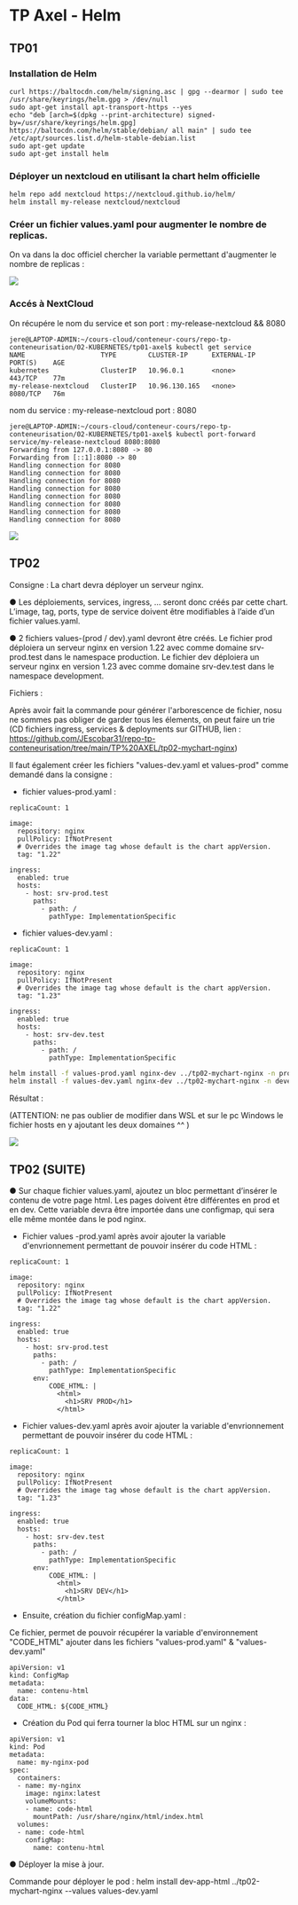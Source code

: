 # TP Axel - Helm

## TP01

### Installation de Helm

```bash=
curl https://baltocdn.com/helm/signing.asc | gpg --dearmor | sudo tee /usr/share/keyrings/helm.gpg > /dev/null
sudo apt-get install apt-transport-https --yes
echo "deb [arch=$(dpkg --print-architecture) signed-by=/usr/share/keyrings/helm.gpg] https://baltocdn.com/helm/stable/debian/ all main" | sudo tee /etc/apt/sources.list.d/helm-stable-debian.list
sudo apt-get update
sudo apt-get install helm
```

### Déployer un nextcloud en utilisant la chart helm officielle

```bash=
helm repo add nextcloud https://nextcloud.github.io/helm/
helm install my-release nextcloud/nextcloud
```

### Créer un fichier values.yaml pour augmenter le nombre de replicas.

On va dans la doc officiel chercher la variable permettant d'augmenter le nombre de replicas : 

![](https://i.imgur.com/XNQevTW.png)

### Accés à NextCloud

On récupére le nom du service et son port : my-release-nextcloud && 8080
```bash=
jere@LAPTOP-ADMIN:~/cours-cloud/conteneur-cours/repo-tp-conteneurisation/02-KUBERNETES/tp01-axel$ kubectl get service
NAME                   TYPE        CLUSTER-IP      EXTERNAL-IP   PORT(S)    AGE
kubernetes             ClusterIP   10.96.0.1       <none>        443/TCP    77m
my-release-nextcloud   ClusterIP   10.96.130.165   <none>        8080/TCP   76m
```
nom du service : my-release-nextcloud
port : 8080

```bash=
jere@LAPTOP-ADMIN:~/cours-cloud/conteneur-cours/repo-tp-conteneurisation/02-KUBERNETES/tp01-axel$ kubectl port-forward service/my-release-nextcloud 8080:8080
Forwarding from 127.0.0.1:8080 -> 80
Forwarding from [::1]:8080 -> 80    
Handling connection for 8080
Handling connection for 8080
Handling connection for 8080
Handling connection for 8080
Handling connection for 8080
Handling connection for 8080
Handling connection for 8080
Handling connection for 8080
```

![](https://i.imgur.com/WD33mTR.png)

## TP02

Consigne : La chart devra déployer un serveur nginx.
 
● Les déploiements, services, ingress, … seront donc créés par cette chart.
L’image, tag, ports, type de service doivent être modifiables à l’aide d’un fichier values.yaml.


● 2 fichiers values-(prod / dev).yaml devront être créés.
Le fichier prod déploiera un serveur nginx en version 1.22 avec comme domaine srv-prod.test
dans le namespace production.
Le fichier dev déploiera un serveur nginx en version 1.23 avec comme domaine srv-dev.test
dans le namespace development. 

 
Fichiers :

Après avoir fait la commande pour générer l'arborescence de fichier, nosu ne sommes pas obliger de garder tous les élements, on peut faire un trie (CD fichiers ingress, services & deployments sur GITHUB, lien : https://github.com/JEscobar31/repo-tp-conteneurisation/tree/main/TP%20AXEL/tp02-mychart-nginx)

Il faut également créer les fichiers "values-dev.yaml et values-prod" comme demandé dans la consigne :

* fichier values-prod.yaml : 

```bash=
replicaCount: 1

image:
  repository: nginx
  pullPolicy: IfNotPresent
  # Overrides the image tag whose default is the chart appVersion.
  tag: "1.22"
  
ingress:
  enabled: true
  hosts:
    - host: srv-prod.test
      paths:
        - path: /
          pathType: ImplementationSpecific
```

* fichier values-dev.yaml : 

```bash=
replicaCount: 1

image:
  repository: nginx
  pullPolicy: IfNotPresent
  # Overrides the image tag whose default is the chart appVersion.
  tag: "1.23"
  
ingress:
  enabled: true
  hosts:
    - host: srv-dev.test
      paths:
        - path: /
          pathType: ImplementationSpecific

```

 
```bash
helm install -f values-prod.yaml nginx-dev ../tp02-mychart-nginx -n production --create-namespace
helm install -f values-dev.yaml nginx-dev ../tp02-mychart-nginx -n development --create-namespace
```
 
Résultat : 
 
(ATTENTION: ne pas oublier de modifier dans WSL et sur le pc Windows le fichier hosts en y ajoutant les deux domaines ^^ )
 
![](https://i.imgur.com/HO3vBf7.png)


## TP02 (SUITE)


● Sur chaque fichier values.yaml, ajoutez un bloc permettant d’insérer le contenu de votre page
html. Les pages doivent être différentes en prod et en dev.
Cette variable devra être importée dans une configmap, qui sera elle même montée dans le pod
nginx.

* Fichier values -prod.yaml après avoir ajouter la variable d'envrionnement permettant de pouvoir insérer du code HTML :

```bash=
replicaCount: 1

image:
  repository: nginx
  pullPolicy: IfNotPresent
  # Overrides the image tag whose default is the chart appVersion.
  tag: "1.22"
  
ingress:
  enabled: true
  hosts:
    - host: srv-prod.test
      paths:
        - path: /
          pathType: ImplementationSpecific
      env:
          CODE_HTML: |
            <html>
              <h1>SRV PROD</h1>
            </html>
```

* Fichier values-dev.yaml après avoir ajouter la variable d'envrionnement permettant de pouvoir insérer du code HTML :

```bash=
replicaCount: 1

image:
  repository: nginx
  pullPolicy: IfNotPresent
  # Overrides the image tag whose default is the chart appVersion.
  tag: "1.23"
  
ingress:
  enabled: true
  hosts:
    - host: srv-dev.test
      paths:
        - path: /
          pathType: ImplementationSpecific
      env:
          CODE_HTML: |
            <html>
              <h1>SRV DEV</h1>
            </html>
```

* Ensuite, création du fichier configMap.yaml :

Ce fichier, permet de pouvoir récupérer la variable d'environnement "CODE_HTML" ajouter  dans les fichiers "values-prod.yaml" & "values-dev.yaml"

```bash=
apiVersion: v1
kind: ConfigMap
metadata:
  name: contenu-html
data:
  CODE_HTML: ${CODE_HTML}
```


* Création du Pod qui ferra tourner la bloc HTML sur un nginx :


```bash=
apiVersion: v1
kind: Pod
metadata:
  name: my-nginx-pod
spec:
  containers:
  - name: my-nginx
    image: nginx:latest
    volumeMounts:
    - name: code-html
      mountPath: /usr/share/nginx/html/index.html
  volumes:
  - name: code-html
    configMap:
      name: contenu-html
```

● Déployer la mise à jour.

Commande pour déployer le pod : helm install dev-app-html ../tp02-mychart-nginx --values values-dev.yaml
